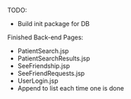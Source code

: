 TODO:
  - Build init package for DB

Finished Back-end Pages:
  - PatientSearch.jsp
  - PatientSearchResults.jsp
  - SeeFriendship.jsp
  - SeeFriendRequests.jsp
  - UserLogin.jsp
  - Append to list each time one is done

